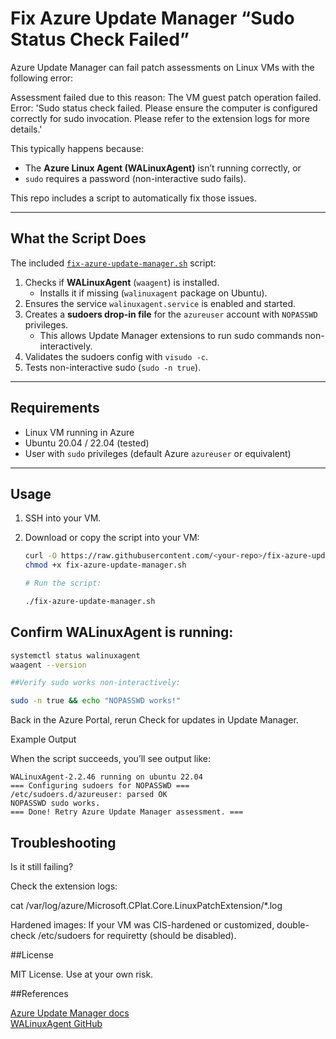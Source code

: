 # Fix Azure Update Manager “Sudo Status Check Failed”

Azure Update Manager can fail patch assessments on Linux VMs with the following error:

Assessment failed due to this reason: The VM guest patch operation failed.
Error: 'Sudo status check failed. Please ensure the computer is configured correctly for sudo invocation.
Please refer to the extension logs for more details.'

This typically happens because:
- The **Azure Linux Agent (WALinuxAgent)** isn’t running correctly, or  
- `sudo` requires a password (non-interactive sudo fails).  

This repo includes a script to automatically fix those issues.

---

## What the Script Does

The included [`fix-azure-update-manager.sh`](./fix-azure-update-manager.sh) script:

1. Checks if **WALinuxAgent** (`waagent`) is installed.  
   - Installs it if missing (`walinuxagent` package on Ubuntu).  
2. Ensures the service `walinuxagent.service` is enabled and started.  
3. Creates a **sudoers drop-in file** for the `azureuser` account with `NOPASSWD` privileges.  
   - This allows Update Manager extensions to run sudo commands non-interactively.  
4. Validates the sudoers config with `visudo -c`.  
5. Tests non-interactive sudo (`sudo -n true`).  

---

## Requirements

- Linux VM running in Azure  
- Ubuntu 20.04 / 22.04 (tested)  
- User with `sudo` privileges (default Azure `azureuser` or equivalent)  

---

## Usage

1. SSH into your VM.  
2. Download or copy the script into your VM:  

   ```bash
   curl -O https://raw.githubusercontent.com/<your-repo>/fix-azure-update-manager.sh
   chmod +x fix-azure-update-manager.sh

   # Run the script:

   ./fix-azure-update-manager.sh


## Confirm WALinuxAgent is running:

```bash
systemctl status walinuxagent
waagent --version

##Verify sudo works non-interactively:

sudo -n true && echo "NOPASSWD works!"
```

Back in the Azure Portal, rerun Check for updates in Update Manager.

Example Output

When the script succeeds, you’ll see output like:

```bash=== Checking WALinuxAgent ===
WALinuxAgent-2.2.46 running on ubuntu 22.04
=== Configuring sudoers for NOPASSWD ===
/etc/sudoers.d/azureuser: parsed OK
NOPASSWD sudo works.
=== Done! Retry Azure Update Manager assessment. ===
```

## Troubleshooting

Is it still failing?

Check the extension logs:

cat /var/log/azure/Microsoft.CPlat.Core.LinuxPatchExtension/*.log

Hardened images: If your VM was CIS-hardened or customized, double-check /etc/sudoers for requiretty (should be disabled).

##License

MIT License. Use at your own risk.

##References

[Azure Update Manager docs](https://learn.microsoft.com/azure/update-center/overview)<br>
[WALinuxAgent GitHub](https://github.com/Azure/WALinuxAgent)
